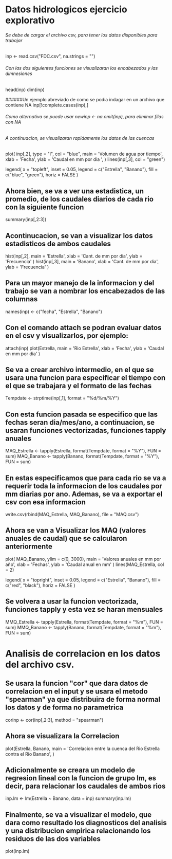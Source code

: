 # Datos hidrologicos ejercicio explorativo
###### Se debe de cargar el archivo csv, para tener los datos disponibles para trabajar

inp <- read.csv("FDC.csv", na.strings = "")

###### Con las dos siguientes funciones se visualizaran los encabezados y las dimnesiones
head(inp)
dim(inp)

######Un ejemplo abreviado de como se podia indagar en un archivo que contiene NA
inp[!complete.cases(inp),]

###### Como alternativa se puede usar newinp <- na.omit(inp), para eliminar filas con NA

###### A continuacion, se visualizaran rapidamente los datos de las cuencas
plot(
  inp[,2], type = "l", col = "blue", main = 'Volumen de agua por tiempo',
  xlab = 'Fecha',
  ylab = 'Caudal en mm por dia ',
  )
lines(inp[,3], col = "green")

legend(
  x = "topleft",
  inset = 0.05,
  legend = c("Estrella", "Banano"),
  fill = c("blue", "green"),
  horiz = FALSE
)

## Ahora bien, se va a ver una estadistica, un promedio, de los caudales diarios de cada rio con la siguiente funcion
summary(inp[,2:3])

## Acontinucacion, se van a visualizar los datos estadisticos de ambos caudales
hist(inp[,2],
     main = 'Estrella',
     xlab = 'Cant. de mm por dia',
     ylab = 'Frecuencia'
     )
hist(inp[,3],
     main = 'Banano',
     xlab = 'Cant. de mm por dia',
     ylab = 'Frecuencia'
     )

## Para un mayor manejo de la informacion y del trabajo se van a nombrar los encabezados de las columnas
names(inp) <- c("fecha", "Estrella", "Banano")

## Con el comando attach se podran evaluar datos en el csv y visualizarlos, por ejemplo:
attach(inp)
plot(Estrella,
     main = 'Rio Estrella',
     xlab = 'Fecha',
     ylab = 'Caudal en mm por dia'
     )

## Se va a crear archivo intermedio, en el que se usara una funcion para especificar el tiempo con el que se trabajara y el formato de las fechas
Tempdate <- strptime(inp[,1], format = "%d/%m/%Y")

## Con esta funcion pasada se especifico que las fechas seran dia/mes/ano, a continuacion, se usaran funciones vectorizadas, funciones tapply anuales
MAQ_Estrella <- tapply(Estrella, format(Tempdate, format = "%Y"), FUN = sum)
MAQ_Banano <- tapply(Banano, format(Tempdate, format = "%Y"), FUN = sum)

## En estas especificamos que para cada rio se va a requerir toda la informacion de los caudales por mm diarias por ano. Ademas, se va a exportar el csv con esa informacion
write.csv(rbind(MAQ_Estrella, MAQ_Banano), file = "MAQ.csv")

## Ahora se van a Visualizar los MAQ (valores anuales de caudal) que se calcularon anteriormente
plot(
  MAQ_Banano, ylim = c(0, 3000),
  main = 'Valores anuales en mm por año',
  xlab = 'Fechas',
  ylab = 'Caudal anual en mm'
  )
lines(MAQ_Estrella, col = 2)

legend(
  x = "topright",
  inset = 0.05,
  legend = c("Estrella", "Banano"),
  fill = c("red", "black"),
  horiz = FALSE
)

## Se volvera a usar la funcion vectorizada, funciones tapply y esta vez se haran mensuales
MMQ_Estrella <- tapply(Estrella, format(Tempdate, format = "%m"), FUN = sum)
MMQ_Banano <- tapply(Banano, format(Tempdate, format = "%m"), FUN = sum)


# Analisis de correlacion en los datos del archivo csv.
## Se usara la funcion "cor" que dara datos de correlacion en el input y se usara el metodo "spearman" ya que distribuira de forma normal los datos y de forma no parametrica
corinp <- cor(inp[,2:3], method = "spearman")

## Ahora se visualizara la Correlacion
plot(Estrella, Banano,
     main = 'Correlacion entre la cuenca del Rio Estrella contra el Rio Banano',
     )


## Adicionalmente se creara un modelo de regresion lineal con la funcion de grupo lm, es decir, para relacionar los caudales de ambos rios
inp.lm <- lm(Estrella ~ Banano, data = inp)
summary(inp.lm)

## Finalmente, se va a visualizar el modelo, que dara como resultado los diagnosticos del analisis y una distribucion empirica relacionando los residuos de las dos variables
plot(inp.lm)

